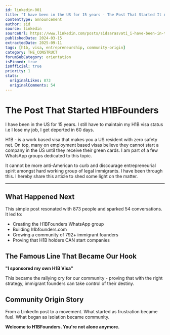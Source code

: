 ```yaml
---
id: linkedin-001
title: "I have been in the US for 15 years - The Post That Started It All"
contentType: announcement
author: sid
source: linkedin
sourceUrl: https://www.linkedin.com/posts/sidsarasvati_i-have-been-in-the-us-for-15-years-i-still-ugcPost-7178166488221016066-XfWu
publishedDate: 2024-03-15
extractedDate: 2025-09-11
tags: [h1b, visa, entrepreneurship, community-origin]
category: THE_CONSTRUCT
forumSubCategory: orientation
isPinned: true
isOfficial: true
priority: 1
stats:
  originalLikes: 873
  originalComments: 54
---
```


# The Post That Started H1BFounders

I have been in the US for 15 years. I still have to maintain my H1B visa status i.e I lose my job, I get deported in 60 days. 

H1B - is a work based visa that makes you a US resident with zero safety net. On top, many on employment based visas believe they cannot start a company in the US until they receive their green cards. I am part of a few WhatsApp groups dedicated to this topic. 

It cannot be more anti-American to curb and discourage entrepreneurial spirit amongst hard working group of legal immigrants. I have been through this. I hereby share this article to shed some light on the matter.

---

## What Happened Next

This simple post resonated with 873 people and sparked 54 conversations. It led to:

- Creating the H1BFounders WhatsApp group
- Building h1bfounders.com
- Growing a community of 792+ immigrant founders
- Proving that H1B holders CAN start companies

## The Famous Line That Became Our Hook

**"I sponsored my own H1B Visa"**

This became the rallying cry for our community - proving that with the right strategy, immigrant founders can take control of their destiny.

## Community Origin Story

From a LinkedIn post to a movement. What started as frustration became fuel. What began as isolation became community.

**Welcome to H1BFounders. You're not alone anymore.**